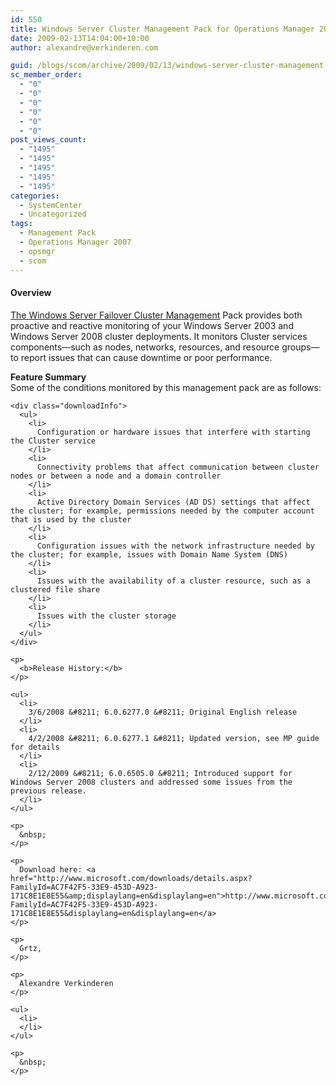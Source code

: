 ```yaml
---
id: 550
title: Windows Server Cluster Management Pack for Operations Manager 2007
date: 2009-02-13T14:04:00+10:00
author: alexandre@verkinderen.com

guid: /blogs/scom/archive/2009/02/13/windows-server-cluster-management-pack-for-operations-manager-2007.aspx
sc_member_order:
  - "0"
  - "0"
  - "0"
  - "0"
  - "0"
  - "0"
post_views_count:
  - "1495"
  - "1495"
  - "1495"
  - "1495"
  - "1495"
categories:
  - SystemCenter
  - Uncategorized
tags:
  - Management Pack
  - Operations Manager 2007
  - opsmgr
  - scom
---
```

#### Overview

<div class="downloadInfo">
  <span><a href="http://www.microsoft.com/downloads/details.aspx?FamilyId=AC7F42F5-33E9-453D-A923-171C8E1E8E55&amp;displaylang=en&displaylang=en">The Windows Server Failover Cluster Management</a> Pack provides both proactive and reactive monitoring of your Windows Server 2003 and Windows Server 2008 cluster deployments. It monitors Cluster services components&mdash;such as nodes, networks, resources, and resource groups&mdash;to report issues that can cause downtime or poor performance. </p> 
  
  <p>
    <b>Feature Summary </b><br />Some of the conditions monitored by this management pack are as follows: <br /></span></div> 
    
    <div class="downloadInfo">
      <ul>
        <li>
          Configuration or hardware issues that interfere with starting the Cluster service
        </li>
        <li>
          Connectivity problems that affect communication between cluster nodes or between a node and a domain controller
        </li>
        <li>
          Active Directory Domain Services (AD DS) settings that affect the cluster; for example, permissions needed by the computer account that is used by the cluster
        </li>
        <li>
          Configuration issues with the network infrastructure needed by the cluster; for example, issues with Domain Name System (DNS)
        </li>
        <li>
          Issues with the availability of a cluster resource, such as a clustered file share
        </li>
        <li>
          Issues with the cluster storage
        </li>
      </ul>
    </div>
    
    <p>
      <b>Release History:</b>
    </p>
    
    <ul>
      <li>
        3/6/2008 &#8211; 6.0.6277.0 &#8211; Original English release
      </li>
      <li>
        4/2/2008 &#8211; 6.0.6277.1 &#8211; Updated version, see MP guide for details
      </li>
      <li>
        2/12/2009 &#8211; 6.0.6505.0 &#8211; Introduced support for Windows Server 2008 clusters and addressed some issues from the previous release.
      </li>
    </ul>
    
    <p>
      &nbsp;
    </p>
    
    <p>
      Download here: <a href="http://www.microsoft.com/downloads/details.aspx?FamilyId=AC7F42F5-33E9-453D-A923-171C8E1E8E55&amp;displaylang=en&displaylang=en">http://www.microsoft.com/downloads/details.aspx?FamilyId=AC7F42F5-33E9-453D-A923-171C8E1E8E55&displaylang=en&displaylang=en</a>
    </p>
    
    <p>
      Grtz,
    </p>
    
    <p>
      Alexandre Verkinderen
    </p>
    
    <ul>
      <li>
      </li>
    </ul>
    
    <p>
      &nbsp;
    </p>

